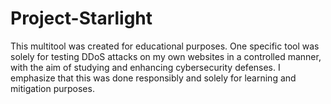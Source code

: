 # Project-Starlight
This multitool was created for educational purposes. One specific tool was solely for testing DDoS attacks on my own websites in a controlled manner, with the aim of studying and enhancing cybersecurity defenses. I emphasize that this was done responsibly and solely for learning and mitigation purposes.
